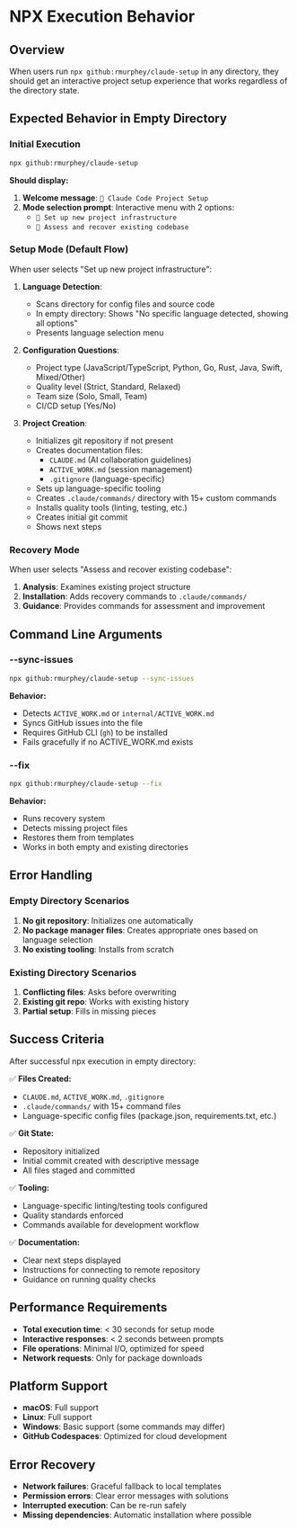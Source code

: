 # NPX Execution Behavior

## Overview

When users run `npx github:rmurphey/claude-setup` in any directory, they should get an interactive project setup experience that works regardless of the directory state.

## Expected Behavior in Empty Directory

### Initial Execution
```bash
npx github:rmurphey/claude-setup
```

**Should display:**
1. **Welcome message**: `🤖 Claude Code Project Setup`
2. **Mode selection prompt**: Interactive menu with 2 options:
   - `🚀 Set up new project infrastructure`
   - `🏥 Assess and recover existing codebase`

### Setup Mode (Default Flow)

When user selects "Set up new project infrastructure":

1. **Language Detection**: 
   - Scans directory for config files and source code
   - In empty directory: Shows "No specific language detected, showing all options"
   - Presents language selection menu

2. **Configuration Questions**:
   - Project type (JavaScript/TypeScript, Python, Go, Rust, Java, Swift, Mixed/Other)
   - Quality level (Strict, Standard, Relaxed)
   - Team size (Solo, Small, Team)
   - CI/CD setup (Yes/No)

3. **Project Creation**:
   - Initializes git repository if not present
   - Creates documentation files:
     - `CLAUDE.md` (AI collaboration guidelines)
     - `ACTIVE_WORK.md` (session management)
     - `.gitignore` (language-specific)
   - Sets up language-specific tooling
   - Creates `.claude/commands/` directory with 15+ custom commands
   - Installs quality tools (linting, testing, etc.)
   - Creates initial git commit
   - Shows next steps

### Recovery Mode

When user selects "Assess and recover existing codebase":

1. **Analysis**: Examines existing project structure
2. **Installation**: Adds recovery commands to `.claude/commands/`
3. **Guidance**: Provides commands for assessment and improvement


## Command Line Arguments

### --sync-issues
```bash
npx github:rmurphey/claude-setup --sync-issues
```

**Behavior:**
- Detects `ACTIVE_WORK.md` or `internal/ACTIVE_WORK.md`
- Syncs GitHub issues into the file
- Requires GitHub CLI (`gh`) to be installed
- Fails gracefully if no ACTIVE_WORK.md exists

### --fix
```bash
npx github:rmurphey/claude-setup --fix
```

**Behavior:**
- Runs recovery system
- Detects missing project files
- Restores them from templates
- Works in both empty and existing directories

## Error Handling

### Empty Directory Scenarios

1. **No git repository**: Initializes one automatically
2. **No package manager files**: Creates appropriate ones based on language selection
3. **No existing tooling**: Installs from scratch

### Existing Directory Scenarios

1. **Conflicting files**: Asks before overwriting
2. **Existing git repo**: Works with existing history
3. **Partial setup**: Fills in missing pieces

## Success Criteria

After successful npx execution in empty directory:

✅ **Files Created:**
- `CLAUDE.md`, `ACTIVE_WORK.md`, `.gitignore`
- `.claude/commands/` with 15+ command files
- Language-specific config files (package.json, requirements.txt, etc.)

✅ **Git State:**
- Repository initialized
- Initial commit created with descriptive message
- All files staged and committed

✅ **Tooling:**
- Language-specific linting/testing tools configured
- Quality standards enforced
- Commands available for development workflow

✅ **Documentation:**
- Clear next steps displayed
- Instructions for connecting to remote repository
- Guidance on running quality checks

## Performance Requirements

- **Total execution time**: < 30 seconds for setup mode
- **Interactive responses**: < 2 seconds between prompts
- **File operations**: Minimal I/O, optimized for speed
- **Network requests**: Only for package downloads

## Platform Support

- **macOS**: Full support
- **Linux**: Full support  
- **Windows**: Basic support (some commands may differ)
- **GitHub Codespaces**: Optimized for cloud development

## Error Recovery

- **Network failures**: Graceful fallback to local templates
- **Permission errors**: Clear error messages with solutions
- **Interrupted execution**: Can be re-run safely
- **Missing dependencies**: Automatic installation where possible